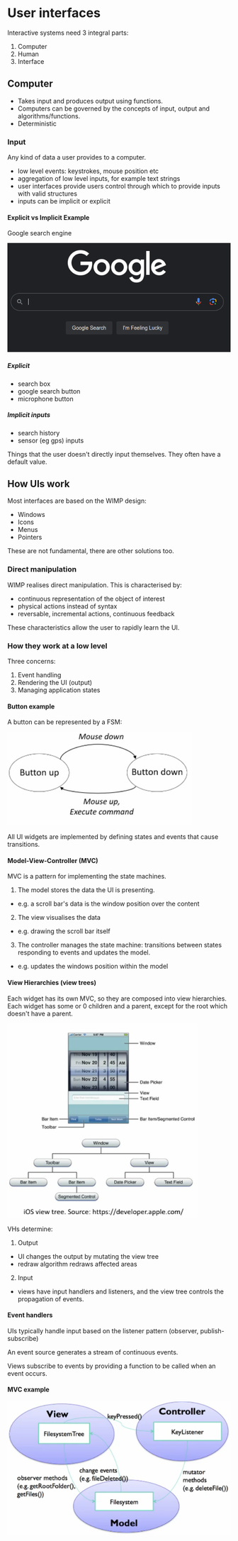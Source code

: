 # User interfaces

Interactive systems need 3 integral parts:
1. Computer
2. Human
3. Interface

## Computer

- Takes input and produces output using functions.
- Computers can be governed by the concepts of input, output and algorithms/functions.
- Deterministic

### Input

Any kind of data a user provides to a computer.
- low level events: keystrokes, mouse position etc
- aggregation of low level inputs, for example text strings
- user interfaces provide users control through which to provide inputs with valid structures
- inputs can be implicit or explicit

#### Explicit vs Implicit Example

Google search engine

![](assets/2024-10-06-19-20-47.png)

##### Explicit
- search box
- google search button
- microphone button

##### Implicit inputs
- search history
- sensor (eg gps) inputs

Things that the user doesn't directly input themselves. They often have a default value.

## How UIs work

Most interfaces are based on the WIMP design:
- Windows
- Icons
- Menus
- Pointers

These are not fundamental, there are other solutions too.

### Direct manipulation

WIMP realises direct manipulation. This is characterised by:
- continuous representation of the object of interest
- physical actions instead of syntax
- reversable, incremental actions, continuous feedback

These characteristics allow the user to rapidly learn the UI.

### How they work at a low level

Three concerns:
1. Event handling
2. Rendering the UI (output)
3. Managing application states

#### Button example

A button can be represented by a FSM:

![](assets/2024-10-06-19-30-05.png)

All UI widgets are implemented by defining states and events that cause transitions.

#### Model-View-Controller (MVC)

MVC is a pattern for implementing the state machines.

1. The model stores the data the UI is presenting.
- e.g. a scroll bar's data is the window position over the content
2. The view visualises the data
- e.g. drawing the scroll bar itself
3. The controller manages the state machine: transitions between states responding to events and updates the model.
- e.g. updates the windows position within the model

#### View Hierarchies (view trees)

Each widget has its own MVC, so they are composed into view hierarchies. Each widget has some or 0 children and a parent, except for the root which doesn't have a parent.

![](assets/2024-10-06-19-34-44.png)

VHs determine:
1. Output
- UI changes the output by mutating the view tree
- redraw algorithm redraws affected areas
2. Input
- views have input handlers and listeners, and the view tree controls the propagation of events.

#### Event handlers

UIs typically handle input based on the listener pattern (observer, publish-subscribe)

An event source generates a stream of continuous events.

Views subscribe to events by providing a function to be called when an event occurs. 

#### MVC example

![](assets/2024-10-06-19-39-15.png)